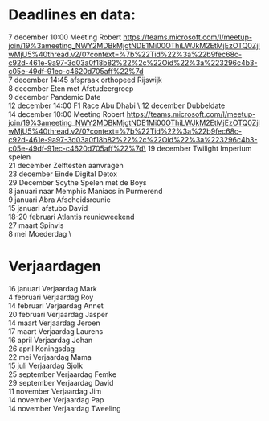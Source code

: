 # Deadlines en data:
7 december 10:00 Meeting Robert https://teams.microsoft.com/l/meetup-join/19%3ameeting_NWY2MDBkMjgtNDE1Mi00OThiLWJkM2EtMjEzOTQ0ZjIwMjU5%40thread.v2/0?context=%7b%22Tid%22%3a%22b9fec68c-c92d-461e-9a97-3d03a0f18b82%22%2c%22Oid%22%3a%223296c4b3-c05e-49df-91ec-c4620d705aff%22%7d \
7 december 14:45 afspraak orthopeed Rijswijk \
8 december Eten met Afstudeergroep \
9 december Pandemic Date \
12 december 14:00 F1 Race Abu Dhabi \ 
12 december Dubbeldate \
14 december 10:00 Meeting Robert https://teams.microsoft.com/l/meetup-join/19%3ameeting_NWY2MDBkMjgtNDE1Mi00OThiLWJkM2EtMjEzOTQ0ZjIwMjU5%40thread.v2/0?context=%7b%22Tid%22%3a%22b9fec68c-c92d-461e-9a97-3d03a0f18b82%22%2c%22Oid%22%3a%223296c4b3-c05e-49df-91ec-c4620d705aff%22%7d\
19 december Twilight Imperium spelen \
21 december Zelftesten aanvragen \
23 december Einde Digital Detox \
29 December Scythe Spelen met de Boys \
8  januari naar Memphis Maniacs in Purmerend \
9  januari Abra Afscheidsreunie \
15 januari afstubo David \
18-20 februari Atlantis reunieweekend \
27 maart Spinvis \
8 mei Moederdag \


# Verjaardagen
16 januari Verjaardag Mark \
4  februari Verjaardag Roy \
14 februari Verjaardag Annet \
20 februari Verjaardag Jasper \
14 maart Verjaardag Jeroen \
17 maart Verjaardag Laurens \
16 april Verjaardag Johan \
26 april Koningsdag \
22 mei Verjaardag Mama \
15 juli Verjaardag Sjolk \
25 september Verjaardag Femke \
29 september Verjaardag David \
11 november Verjaardag Jim \
14 november Verjaardag Pap \
14 november Verjaardag Tweeling
